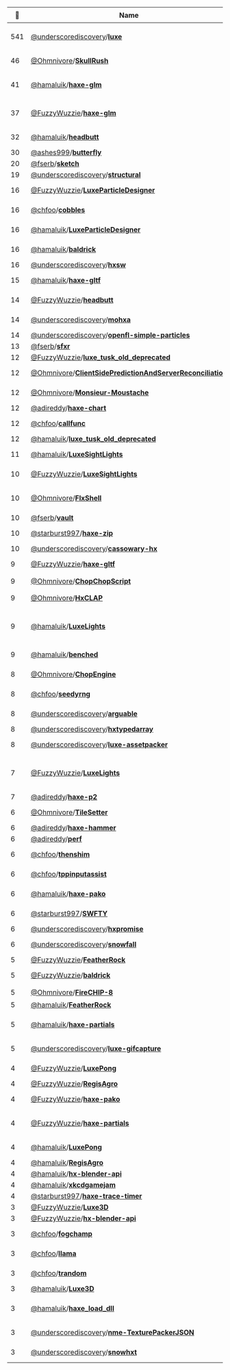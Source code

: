 |:star2: | Name | Description | 🌍|
|---|---|---|---|
|541|[@underscorediscovery](https://github.com/underscorediscovery)/[**luxe**](https://github.com/underscorediscovery/luxe)|luxe alpha - deprecated, unrelated to the new engine! see the readme or website for details - https://luxeengine.com/|[:arrow_upper_right:](https://luxeengine.com/#alpha)|
|46|[@Ohmnivore](https://github.com/Ohmnivore)/[**SkullRush**](https://github.com/Ohmnivore/SkullRush)|:skull: A 2D online multiplayer shooter written in Haxe|[:arrow_upper_right:](http://ohmnivore.github.io)|
|41|[@hamaluik](https://github.com/hamaluik)/[**haxe-glm**](https://github.com/hamaluik/haxe-glm)|Native Haxe functions for graphical linear algebra (à la GLM: https://github.com/g-truc/glm/tree/master/glm)||
|37|[@FuzzyWuzzie](https://github.com/FuzzyWuzzie)/[**haxe-glm**](https://github.com/FuzzyWuzzie/haxe-glm)|Native Haxe functions for graphical linear algebra (à la GLM: https://github.com/g-truc/glm/tree/master/glm)||
|32|[@hamaluik](https://github.com/hamaluik)/[**headbutt**](https://github.com/hamaluik/headbutt)|A GJK and EPA collision engine made with pure Haxe.||
|30|[@ashes999](https://github.com/ashes999)/[**butterfly**](https://github.com/ashes999/butterfly)|Haxe generator for simple, static blogs.||
|20|[@fserb](https://github.com/fserb)/[**sketch**](https://github.com/fserb/sketch)|game sketches|[:arrow_upper_right:](http://fserb.com/vault)|
|19|[@underscorediscovery](https://github.com/underscorediscovery)/[**structural**](https://github.com/underscorediscovery/structural)|An unencumbered haxe data structures library||
|16|[@FuzzyWuzzie](https://github.com/FuzzyWuzzie)/[**LuxeParticleDesigner**](https://github.com/FuzzyWuzzie/LuxeParticleDesigner)|A tool for quickly designing / tweaking particle systems in Luxe.||
|16|[@chfoo](https://github.com/chfoo)/[**cobbles**](https://github.com/chfoo/cobbles)|Text layout/rendering engine library for Haxe applications running under a 3D graphics API||
|16|[@hamaluik](https://github.com/hamaluik)/[**LuxeParticleDesigner**](https://github.com/hamaluik/LuxeParticleDesigner)|A tool for quickly designing / tweaking particle systems in Luxe.||
|16|[@hamaluik](https://github.com/hamaluik)/[**baldrick**](https://github.com/hamaluik/baldrick)|Entity-component-system (ECS) framework, based heavily on edge||
|16|[@underscorediscovery](https://github.com/underscorediscovery)/[**hxsw**](https://github.com/underscorediscovery/hxsw)|Haxe Shader Wrangler (hxsw) - a port of glsw||
|15|[@hamaluik](https://github.com/hamaluik)/[**haxe-gltf**](https://github.com/hamaluik/haxe-gltf)|A Haxe library for reading (and eventually, writing) GLTF files.||
|14|[@FuzzyWuzzie](https://github.com/FuzzyWuzzie)/[**headbutt**](https://github.com/FuzzyWuzzie/headbutt)|A GJK and EPA collision engine made with pure Haxe.||
|14|[@underscorediscovery](https://github.com/underscorediscovery)/[**mohxa**](https://github.com/underscorediscovery/mohxa)|A BDD style test library based closely on http://visionmedia.github.io/mocha/||
|14|[@underscorediscovery](https://github.com/underscorediscovery)/[**openfl-simple-particles**](https://github.com/underscorediscovery/openfl-simple-particles)|A simple particle system for openfl||
|13|[@fserb](https://github.com/fserb)/[**sfxr**](https://github.com/fserb/sfxr)|sfxr port for Haxe|[:arrow_upper_right:](http://fserb.com/vault)|
|12|[@FuzzyWuzzie](https://github.com/FuzzyWuzzie)/[**luxe_tusk_old_deprecated**](https://github.com/FuzzyWuzzie/luxe_tusk_old_deprecated)|My personal game engine||
|12|[@Ohmnivore](https://github.com/Ohmnivore)/[**ClientSidePredictionAndServerReconciliation**](https://github.com/Ohmnivore/ClientSidePredictionAndServerReconciliation)|Haxe port of http://www.gabrielgambetta.com/fpm_live.html||
|12|[@Ohmnivore](https://github.com/Ohmnivore)/[**Monsieur-Moustache**](https://github.com/Ohmnivore/Monsieur-Moustache)|:tophat: Open-source cross-platform endless jumper game (HaxeFlixel engine)|[:arrow_upper_right:](http://ohmnivore.itch.io/monsieur-moustache)|
|12|[@adireddy](https://github.com/adireddy)/[**haxe-chart**](https://github.com/adireddy/haxe-chart)|Externs of Chart.js for Haxe|[:arrow_upper_right:](http://www.chartjs.org)|
|12|[@chfoo](https://github.com/chfoo)/[**callfunc**](https://github.com/chfoo/callfunc)|Foreign function interface Haxe library using libffi||
|12|[@hamaluik](https://github.com/hamaluik)/[**luxe_tusk_old_deprecated**](https://github.com/hamaluik/luxe_tusk_old_deprecated)|My personal game engine||
|11|[@hamaluik](https://github.com/hamaluik)/[**LuxeSightLights**](https://github.com/hamaluik/LuxeSightLights)|Luxe implementation of Sight & Light by the wonderfully talented Nicky Case||
|10|[@FuzzyWuzzie](https://github.com/FuzzyWuzzie)/[**LuxeSightLights**](https://github.com/FuzzyWuzzie/LuxeSightLights)|Luxe implementation of Sight & Light by the wonderfully talented Nicky Case||
|10|[@Ohmnivore](https://github.com/Ohmnivore)/[**FlxShell**](https://github.com/Ohmnivore/FlxShell)|An abstracted Linux environment for HaxeFlixel - a file system in tandem with a shell.||
|10|[@fserb](https://github.com/fserb)/[**vault**](https://github.com/fserb/vault)|Vault game development library|[:arrow_upper_right:](http://fserb.com/vault)|
|10|[@starburst997](https://github.com/starburst997)/[**haxe-zip**](https://github.com/starburst997/haxe-zip)|Library to provide a cross-platform streaming Zip Writer / Reader experience.||
|10|[@underscorediscovery](https://github.com/underscorediscovery)/[**cassowary-hx**](https://github.com/underscorediscovery/cassowary-hx)|A direct port of cassowary.js to Haxe||
|9|[@FuzzyWuzzie](https://github.com/FuzzyWuzzie)/[**haxe-gltf**](https://github.com/FuzzyWuzzie/haxe-gltf)|A Haxe library for reading (and eventually, writing) GLTF files.||
|9|[@Ohmnivore](https://github.com/Ohmnivore)/[**ChopChopScript**](https://github.com/Ohmnivore/ChopChopScript)|:pencil2: Scripting language for Haxe||
|9|[@Ohmnivore](https://github.com/Ohmnivore)/[**HxCLAP**](https://github.com/Ohmnivore/HxCLAP)|Haxe port of CLAP, a command line argument parser||
|9|[@hamaluik](https://github.com/hamaluik)/[**LuxeLights**](https://github.com/hamaluik/LuxeLights)|A simple demo showing how to use render textures and shaders to create a _very basic_ 2D lighting effect (no shadows, no light "clipping").||
|9|[@hamaluik](https://github.com/hamaluik)/[**benched**](https://github.com/hamaluik/benched)|A statistics-based benchmarking tool for Haxe, inspired by criterion||
|8|[@Ohmnivore](https://github.com/Ohmnivore)/[**ChopEngine**](https://github.com/Ohmnivore/ChopEngine)|A Haxe cross-platform 3D game engine built on top of Snow||
|8|[@chfoo](https://github.com/chfoo)/[**seedyrng**](https://github.com/chfoo/seedyrng)|Pseudorandom number generator library for Haxe||
|8|[@underscorediscovery](https://github.com/underscorediscovery)/[**arguable**](https://github.com/underscorediscovery/arguable)|A simple `--argument value` parsing library for Haxe.||
|8|[@underscorediscovery](https://github.com/underscorediscovery)/[**hxtypedarray**](https://github.com/underscorediscovery/hxtypedarray)|TypedArray implementation for haxe ||
|8|[@underscorediscovery](https://github.com/underscorediscovery)/[**luxe-assetpacker**](https://github.com/underscorediscovery/luxe-assetpacker)|An asset packing tool for luxe and haxe projects||
|7|[@FuzzyWuzzie](https://github.com/FuzzyWuzzie)/[**LuxeLights**](https://github.com/FuzzyWuzzie/LuxeLights)|A simple demo showing how to use render textures and shaders to create a _very basic_ 2D lighting effect (no shadows, no light "clipping").||
|7|[@adireddy](https://github.com/adireddy)/[**haxe-p2**](https://github.com/adireddy/haxe-p2)|Externs of p2.js for Haxe|[:arrow_upper_right:](http://schteppe.github.io/p2.js/)|
|6|[@Ohmnivore](https://github.com/Ohmnivore)/[**TileSetter**](https://github.com/Ohmnivore/TileSetter)|UI application for editing tile properties for tilesets||
|6|[@adireddy](https://github.com/adireddy)/[**haxe-hammer**](https://github.com/adireddy/haxe-hammer)|Externs of hammer.js for Haxe ||
|6|[@adireddy](https://github.com/adireddy)/[**perf**](https://github.com/adireddy/perf)|Simple JavaScript Performance Monitor||
|6|[@chfoo](https://github.com/chfoo)/[**thenshim**](https://github.com/chfoo/thenshim)|Adapter/shim for cross-target JavaScript-style ('thenable') promises Haxe library ||
|6|[@chfoo](https://github.com/chfoo)/[**tppinputassist**](https://github.com/chfoo/tppinputassist)|Touchscreen coordinate tap overlay for inputting into Twitch chat||
|6|[@hamaluik](https://github.com/hamaluik)/[**haxe-pako**](https://github.com/hamaluik/haxe-pako)|Haxe externs for the https://github.com/nodeca/pako library.||
|6|[@starburst997](https://github.com/starburst997)/[**SWFTY**](https://github.com/starburst997/SWFTY)|Convert a SWF to an Atlas Spritesheet Tilemap Bitmap Font single zipped file||
|6|[@underscorediscovery](https://github.com/underscorediscovery)/[**hxpromise**](https://github.com/underscorediscovery/hxpromise)|hxpromise||
|6|[@underscorediscovery](https://github.com/underscorediscovery)/[**snowfall**](https://github.com/underscorediscovery/snowfall)|A simple script to install and update luxe + snow more conveniently ||
|5|[@FuzzyWuzzie](https://github.com/FuzzyWuzzie)/[**FeatherRock**](https://github.com/FuzzyWuzzie/FeatherRock)|My LD32 entry!||
|5|[@FuzzyWuzzie](https://github.com/FuzzyWuzzie)/[**baldrick**](https://github.com/FuzzyWuzzie/baldrick)|Entity-component-system (ECS) framework, based heavily on edge||
|5|[@Ohmnivore](https://github.com/Ohmnivore)/[**FireCHIP-8**](https://github.com/Ohmnivore/FireCHIP-8)|:tv: Cross-platform CHIP-8 emulator||
|5|[@hamaluik](https://github.com/hamaluik)/[**FeatherRock**](https://github.com/hamaluik/FeatherRock)|My LD32 entry!||
|5|[@hamaluik](https://github.com/hamaluik)/[**haxe-partials**](https://github.com/hamaluik/haxe-partials)|A simple macro library for writing classes as partials (splitting a single class into multiple source files).||
|5|[@underscorediscovery](https://github.com/underscorediscovery)/[**luxe-gifcapture**](https://github.com/underscorediscovery/luxe-gifcapture)|A luxe wrapper over the gifcapture library to simplify capturing realtime gifs from in game||
|4|[@FuzzyWuzzie](https://github.com/FuzzyWuzzie)/[**LuxePong**](https://github.com/FuzzyWuzzie/LuxePong)|A single game of pong, written using Luxe as a learning excercise||
|4|[@FuzzyWuzzie](https://github.com/FuzzyWuzzie)/[**RegisAgro**](https://github.com/FuzzyWuzzie/RegisAgro)|A Luxe implementation of hnefatafl||
|4|[@FuzzyWuzzie](https://github.com/FuzzyWuzzie)/[**haxe-pako**](https://github.com/FuzzyWuzzie/haxe-pako)|Haxe externs for the https://github.com/nodeca/pako library.||
|4|[@FuzzyWuzzie](https://github.com/FuzzyWuzzie)/[**haxe-partials**](https://github.com/FuzzyWuzzie/haxe-partials)|A simple macro library for writing classes as partials (splitting a single class into multiple source files).||
|4|[@hamaluik](https://github.com/hamaluik)/[**LuxePong**](https://github.com/hamaluik/LuxePong)|A single game of pong, written using Luxe as a learning excercise||
|4|[@hamaluik](https://github.com/hamaluik)/[**RegisAgro**](https://github.com/hamaluik/RegisAgro)|A Luxe implementation of hnefatafl||
|4|[@hamaluik](https://github.com/hamaluik)/[**hx-blender-api**](https://github.com/hamaluik/hx-blender-api)|Haxe externs for the Blender API||
|4|[@hamaluik](https://github.com/hamaluik)/[**xkcdgamejam**](https://github.com/hamaluik/xkcdgamejam)|https://itch.io/jam/xkcdgamejam||
|4|[@starburst997](https://github.com/starburst997)/[**haxe-trace-timer**](https://github.com/starburst997/haxe-trace-timer)|Inject timer information in trace statement||
|3|[@FuzzyWuzzie](https://github.com/FuzzyWuzzie)/[**Luxe3D**](https://github.com/FuzzyWuzzie/Luxe3D)|Experiments in 3D in Luxe||
|3|[@FuzzyWuzzie](https://github.com/FuzzyWuzzie)/[**hx-blender-api**](https://github.com/FuzzyWuzzie/hx-blender-api)|Haxe externs for the Blender API||
|3|[@chfoo](https://github.com/chfoo)/[**fogchamp**](https://github.com/chfoo/fogchamp)|Pokémon Battle Revolution Matchup Visualizer for Twitch Plays Pokemon.|[:arrow_upper_right:](https://chfoo.github.io/fogchamp/)|
|3|[@chfoo](https://github.com/chfoo)/[**llama**](https://github.com/chfoo/llama)|MessagePack encoder/decoder library for Haxe||
|3|[@chfoo](https://github.com/chfoo)/[**trandom**](https://github.com/chfoo/trandom)|Cross-platform Haxe library for accessing cryptographic secure numbers ||
|3|[@hamaluik](https://github.com/hamaluik)/[**Luxe3D**](https://github.com/hamaluik/Luxe3D)|Experiments in 3D in Luxe||
|3|[@hamaluik](https://github.com/hamaluik)/[**haxe_load_dll**](https://github.com/hamaluik/haxe_load_dll)|Sample showing creating a dynamic library (with Rust) and loading and using it in Haxe (for the CPP target).||
|3|[@underscorediscovery](https://github.com/underscorediscovery)/[**nme-TexturePackerJSON**](https://github.com/underscorediscovery/nme-TexturePackerJSON)|An implementation of a haxelib/spritesheet Loader for TexturePacker||
|3|[@underscorediscovery](https://github.com/underscorediscovery)/[**snowhxt**](https://github.com/underscorediscovery/snowhxt)|A convenience for using hxtelemetry with flow/snow based apps quickly||

